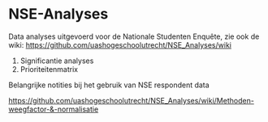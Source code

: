 # NSE-Analyses

Data analyses uitgevoerd voor de Nationale Studenten Enquête, zie ook de
wiki: <https://github.com/uashogeschoolutrecht/NSE_Analyses/wiki>

1.  Significantie analyses
2.  Prioriteitenmatrix

Belangrijke notities bij het gebruik van NSE respondent data

<https://github.com/uashogeschoolutrecht/NSE_Analyses/wiki/Methoden-weegfactor-&-normalisatie>

## 
